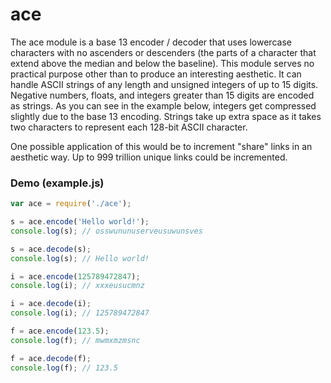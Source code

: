 # ace
The ace module is a base 13 encoder / decoder that uses lowercase characters with no ascenders or descenders (the parts of a character that extend above the median and below the baseline). This module serves no practical purpose other than to produce an interesting aesthetic. It can handle ASCII strings of any length and unsigned integers of up to 15 digits. Negative numbers, floats, and integers greater than 15 digits are encoded as strings. As you can see in the example below, integers get compressed slightly due to the base 13 encoding. Strings take up extra space as it takes two characters to represent each 128-bit ASCII character.

One possible application of this would be to increment "share" links in an aesthetic way. Up to 999 trillion unique links could be incremented.

### Demo (example.js)

```javascript
var ace = require('./ace');

s = ace.encode('Hello world!');
console.log(s); // osswununuserveusuwunsves

s = ace.decode(s);
console.log(s); // Hello world!

i = ace.encode(125789472847);
console.log(i); // xxxeusucmnz

i = ace.decode(i);
console.log(i); // 125789472847

f = ace.encode(123.5);
console.log(f); // mwmxmzmsnc

f = ace.decode(f);
console.log(f); // 123.5
```